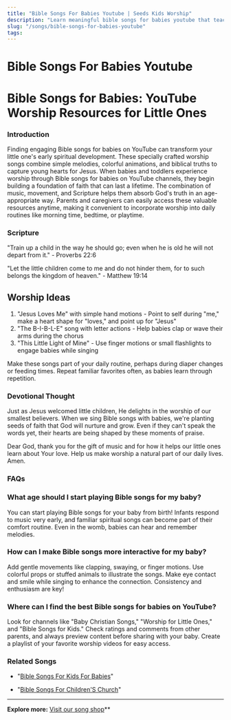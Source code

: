 ```yaml
---
title: "Bible Songs For Babies Youtube | Seeds Kids Worship"
description: "Learn meaningful bible songs for babies youtube that teach Scripture through music. Interactive worship resources for kids and families."
slug: "/songs/bible-songs-for-babies-youtube"
tags:
---
```


# Bible Songs For Babies Youtube

# Bible Songs for Babies: YouTube Worship Resources for Little Ones

### Introduction
Finding engaging Bible songs for babies on YouTube can transform your little one's early spiritual development. These specially crafted worship songs combine simple melodies, colorful animations, and biblical truths to capture young hearts for Jesus. When babies and toddlers experience worship through Bible songs for babies on YouTube channels, they begin building a foundation of faith that can last a lifetime. The combination of music, movement, and Scripture helps them absorb God's truth in an age-appropriate way. Parents and caregivers can easily access these valuable resources anytime, making it convenient to incorporate worship into daily routines like morning time, bedtime, or playtime.

### Scripture
"Train up a child in the way he should go; even when he is old he will not depart from it." - Proverbs 22:6

"Let the little children come to me and do not hinder them, for to such belongs the kingdom of heaven." - Matthew 19:14

## Worship Ideas
1. "Jesus Loves Me" with simple hand motions - Point to self during "me," make a heart shape for "loves," and point up for "Jesus"
2. "The B-I-B-L-E" song with letter actions - Help babies clap or wave their arms during the chorus
3. "This Little Light of Mine" - Use finger motions or small flashlights to engage babies while singing

Make these songs part of your daily routine, perhaps during diaper changes or feeding times. Repeat familiar favorites often, as babies learn through repetition.

### Devotional Thought
Just as Jesus welcomed little children, He delights in the worship of our smallest believers. When we sing Bible songs with babies, we're planting seeds of faith that God will nurture and grow. Even if they can't speak the words yet, their hearts are being shaped by these moments of praise.

Dear God, thank you for the gift of music and for how it helps our little ones learn about Your love. Help us make worship a natural part of our daily lives. Amen.

### FAQs

### What age should I start playing Bible songs for my baby?
You can start playing Bible songs for your baby from birth! Infants respond to music very early, and familiar spiritual songs can become part of their comfort routine. Even in the womb, babies can hear and remember melodies.

### How can I make Bible songs more interactive for my baby?
Add gentle movements like clapping, swaying, or finger motions. Use colorful props or stuffed animals to illustrate the songs. Make eye contact and smile while singing to enhance the connection. Consistency and enthusiasm are key!

### Where can I find the best Bible songs for babies on YouTube?
Look for channels like "Baby Christian Songs," "Worship for Little Ones," and "Bible Songs for Kids." Check ratings and comments from other parents, and always preview content before sharing with your baby. Create a playlist of your favorite worship videos for easy access.

### Related Songs

- "[Bible Songs For Kids For Babies](/songs/bible-songs-for-kids-for-babies/)"

- "[Bible Songs For Children'S Church](/songs/bible-songs-for-children-s-church/)"

---

**Explore more:** [Visit our song shop](https://seedskidsworship.com/shop)**

<!-- Schema Markup -->
<script type="application/ld+json">
{
  "@context": "https://schema.org",
  "@type": "MusicRecording",
  "name": "Bible Songs For Babies Youtube",
  "byArtist": {
    "@type": "MusicGroup",
    "name": "Seeds Kids Worship"
  },
  "isFamilyFriendly": true,
  "url": "https://seedskidsworship.com/songs/bible-songs-for-babies-youtube/"
}
</script>